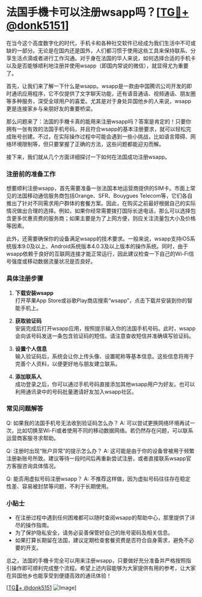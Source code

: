 # 法国手機卡可以注册wsapp吗？[[TG💪+ @donk5151](https://t.me/s/donk5151)]

在当今这个高度数字化的时代，手机卡和各种社交软件已经成为我们生活中不可或缺的一部分。无论是在国内还是国外，人们都习惯于使用这些工具来保持联系、分享生活点滴或者进行工作沟通。对于身在法国的华人来说，如何选择合适的手机卡以及是否能够顺利地注册并使用wsapp（即国内常说的微信），就显得尤为重要了。

首先，让我们来了解一下什么是wsapp。wsapp是一款由中国腾讯公司开发的即时通讯应用程序，它不仅提供了文字聊天功能，还有语音通话、视频通话、朋友圈等多种服务，深受全球用户的喜爱。尤其是对于身处异国他乡的人来说，wsapp更是连接家乡与亲朋好友的重要桥梁。

那么问题来了：法国的手機卡真的能用来注册wsapp吗？答案是肯定的！只要你拥有一张有效的法国手机号码，并且符合wsapp的基本注册要求，就可以轻松完成账号创建。不过，在实际操作过程中可能会遇到一些小挑战，比如语言障碍、网络环境限制等，但只要掌握了正确的方法，这些问题都能迎刃而解。

接下来，我们就从几个方面详细探讨一下如何在法国成功注册wsapp。

### 注册前的准备工作

想要顺利注册wsapp，首先需要准备一张法国本地运营商提供的SIM卡。市面上常见的法国移动通信服务商包括Orange、SFR、Bouygues Telecom等，它们各自推出了针对不同需求用户群体的套餐方案。因此，在购买之前最好根据自己的实际情况做出合理的选择。例如，如果你经常需要拨打国际长途电话，那么可以选择包含更多优惠资费的服务商；如果主要是为了上网方便，则应关注流量包大小及价格等因素。

此外，还需要确保你的设备满足wsapp的技术要求。一般来说，wsapp支持iOS系统版本9.0及以上、Android系统版本4.0.3及以上版本的操作系统。同时，由于wsapp依赖于良好的互联网连接才能正常运行，因此建议检查一下自己的Wi-Fi信号强度或移动数据流量状况是否良好。

### 具体注册步骤

1. **下载安装wsapp**  
   打开苹果App Store或谷歌Play商店搜索“wsapp”，点击下载并安装到你的智能手机上。

2. **获取验证码**  
   安装完成后打开wsapp应用，按照提示输入你的法国手机号码。此时，wsapp会向该号码发送一条包含验证码的短信。请注意查收短信并准确填写验证码。

3. **设置个人信息**  
   输入验证码后，系统会让你上传头像、设置昵称等基本信息。这些信息将用于完善个人资料，以便更好地与朋友建立联系。

4. **添加联系人**  
   成功登录之后，你可以通过手机号码直接添加其他wsapp用户为好友。也可以利用通讯录中的号码批量邀请好友加入wsapp社区。

### 常见问题解答

Q: 如果我的法国手机号无法收到验证码怎么办？
A: 可以尝试更换网络环境再试一次，比如切换至Wi-Fi或者使用不同的移动数据网络。若仍然存在问题，可以联系运营商客服寻求帮助。

Q: 注册时出现“账户异常”的提示怎么办？
A: 这可能是由于你的设备曾被用于频繁注册新账号所致。建议等待一段时间后再重新尝试注册，或者直接联系wsapp官方客服咨询具体情况。

Q: 能否用虚拟号码注册wsapp？
A: 不推荐这样做，因为虚拟号码往往存在稳定性差、容易被封禁等问题，不利于长期使用。

### 小贴士

- 在注册过程中遇到任何困难都可以随时查阅wsapp的帮助中心，那里提供了详尽的操作指南。
- 为了保护隐私安全，请务必妥善保管好自己的账号密码及相关信息。
- 如果打算长期留在法国，建议定期检查套餐资费是否符合自身需求，避免不必要的开支。

总之，法国的手機卡完全可以用来注册wsapp，只要做好充分准备并严格按照指引操作即可顺利完成整个流程。希望上述内容能够为大家提供有用的参考，让大家在异国他乡也能享受到便捷高效的通讯体验！

[[TG💪+ @donk5151](https://t.me/s/donk5151) ![Image](https://i.postimg.cc/rwNCRYN7/Snipaste-2025-04-30-17-27-05.png)]